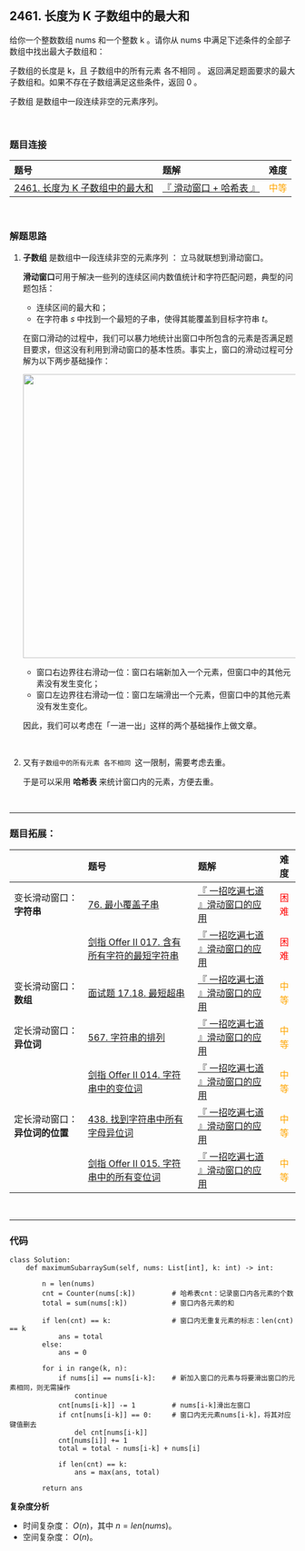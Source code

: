 
## 2461. 长度为 K 子数组中的最大和

给你一个整数数组 nums 和一个整数 k 。请你从 nums 中满足下述条件的全部子数组中找出最大子数组和：

子数组的长度是 k，且
子数组中的所有元素 各不相同 。
返回满足题面要求的最大子数组和。如果不存在子数组满足这些条件，返回 0 。

子数组 是数组中一段连续非空的元素序列。


<br>

### 题目连接

| 题号 |  题解 | 难度 |
| :-----| :---- | :----: |
| [2461. 长度为 K 子数组中的最大和](https://leetcode.cn/problems/maximum-sum-of-distinct-subarrays-with-length-k/) |  [『 滑动窗口 + 哈希表 』](https://leetcode.cn/problems/maximum-sum-of-distinct-subarrays-with-length-k/solutions/1952015/by-flix-aerr/) | <font color="orange"> 中等 </font> |

<br>




### 解题思路

1. **子数组** 是数组中一段连续非空的元素序列 ： 立马就联想到滑动窗口。



    **滑动窗口**可用于解决一些列的连续区间内数值统计和字符匹配问题，典型的问题包括：
    * 连续区间的最大和；
    * 在字符串 $s$ 中找到一个最短的子串，使得其能覆盖到目标字符串 $t$。


    在窗口滑动的过程中，我们可以暴力地统计出窗口中所包含的元素是否满足题目要求，但这没有利用到滑动窗口的基本性质。事实上，窗口的滑动过程可分解为以下两步基础操作：

    <!-- ![LeetCode-slidingwindow.png](https://pic.leetcode-cn.com/1652876327-ZqEPsq-LeetCode-slidingwindow.png) -->
    
    <p align="center">
    <img src="https://pic.leetcode-cn.com/1652876327-ZqEPsq-LeetCode-slidingwindow.png" width="500"/>
    </p>

    * 窗口右边界往右滑动一位：窗口右端新加入一个元素，但窗口中的其他元素没有发生变化；
    * 窗口左边界往右滑动一位：窗口左端滑出一个元素，但窗口中的其他元素没有发生变化。


    因此，我们可以考虑在「一进一出」这样的两个基础操作上做文章。



<br>

2. 又有`子数组中的所有元素 各不相同 `这一限制，需要考虑去重。

    于是可以采用 **哈希表** 来统计窗口内的元素，方便去重。


<br>


---
### 题目拓展：

|  | 题号 |  题解 | 难度 |
| :----- | :-----| :---- | :----: |
| 变长滑动窗口：**字符串** | [76. 最小覆盖子串](https://leetcode.cn/problems/minimum-window-substring/) |  [『 一招吃遍七道 』滑动窗口的应用](https://leetcode.cn/problems/minimum-window-substring/solution/by-flix-1kac/) | <font color="red"> 困难</font> |
|   | [剑指 Offer II 017. 含有所有字符的最短字符串](https://leetcode.cn/problems/M1oyTv/) |  [『 一招吃遍七道 』滑动窗口的应用](https://leetcode.cn/problems/M1oyTv/solution/by-flix-4bcr/) | <font color="red"> 困难</font> |
| 变长滑动窗口：**数组** | [面试题 17.18. 最短超串](https://leetcode.cn/problems/shortest-supersequence-lcci/) |  [『 一招吃遍七道 』滑动窗口的应用](https://leetcode.cn/problems/shortest-supersequence-lcci/solution/by-flix-difn/) | <font color="orange"> 中等 </font> |
| 定长滑动窗口：**异位词** | [567. 字符串的排列](https://leetcode.cn/problems/permutation-in-string/) |  [『 一招吃遍七道 』滑动窗口的应用](https://leetcode.cn/problems/permutation-in-string/solution/by-flix-ix7f/) | <font color="orange"> 中等 </font> |
|   | [剑指 Offer II 014. 字符串中的变位词](https://leetcode.cn/problems/MPnaiL/) |  [『 一招吃遍七道 』滑动窗口的应用](https://leetcode.cn/problems/MPnaiL/solution/by-flix-0h27/) | <font color="orange"> 中等 </font> |
| 定长滑动窗口：**异位词的位置** | [438. 找到字符串中所有字母异位词](https://leetcode.cn/problems/find-all-anagrams-in-a-string/) |  [『 一招吃遍七道 』滑动窗口的应用](https://leetcode.cn/problems/find-all-anagrams-in-a-string/solution/by-flix-s37y/) | <font color="orange"> 中等 </font> |
|   | [剑指 Offer II 015. 字符串中的所有变位词](https://leetcode.cn/problems/VabMRr/) |  [『 一招吃遍七道 』滑动窗口的应用](https://leetcode.cn/problems/VabMRr/solution/by-flix-octm/) | <font color="orange"> 中等 </font> |




<br>

---






### 代码

```Python3 []
class Solution:
    def maximumSubarraySum(self, nums: List[int], k: int) -> int:
        
        n = len(nums)
        cnt = Counter(nums[:k])         # 哈希表cnt：记录窗口内各元素的个数
        total = sum(nums[:k])           # 窗口内各元素的和
        
        if len(cnt) == k:               # 窗口内无重复元素的标志：len(cnt) == k
            ans = total
        else:
            ans = 0
        
        for i in range(k, n):
            if nums[i] == nums[i-k]:    # 新加入窗口的元素与将要滑出窗口的元素相同，则无需操作
                continue
            cnt[nums[i-k]] -= 1         # nums[i-k]滑出左窗口
            if cnt[nums[i-k]] == 0:     # 窗口内无元素nums[i-k]，将其对应键值删去
                del cnt[nums[i-k]]      
            cnt[nums[i]] += 1
            total = total - nums[i-k] + nums[i]
            
            if len(cnt) == k:
                ans = max(ans, total)
        
        return ans
```    
        


**复杂度分析**
* 时间复杂度： $O(n)$，其中 $n=len(nums)$。
* 空间复杂度： $O(n)$。
